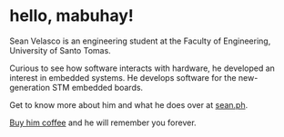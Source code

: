 # hello, mabuhay!

Sean Velasco is an engineering student at the Faculty of Engineering, University of Santo Tomas.

Curious to see how software interacts with hardware, he developed an interest in embedded systems. He develops software for the new-generation STM embedded boards.

Get to know more about him and what he does over at [sean.ph](https://sean.ph).

[Buy him coffee](https://ko-fi.com/seanvelasco) and he will remember you forever.
